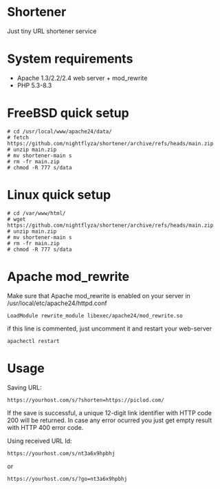 # Shortener

Just tiny URL shortener service

# System requirements

  * Apache 1.3/2.2/2.4 web server + mod_rewrite
  * PHP 5.3-8.3
    
# FreeBSD quick setup
```   
# cd /usr/local/www/apache24/data/
# fetch https://github.com/nightflyza/shortener/archive/refs/heads/main.zip
# unzip main.zip
# mv shortener-main s
# rm -fr main.zip
# chmod -R 777 s/data
```

# Linux quick setup
```
# cd /var/www/html/
# wget https://github.com/nightflyza/shortener/archive/refs/heads/main.zip
# unzip main.zip
# mv shortener-main s
# rm -fr main.zip
# chmod -R 777 s/data
```

# Apache mod_rewrite
Make sure that Apache mod_rewrite is enabled on your server in /usr/local/etc/apache24/httpd.conf

```
LoadModule rewrite_module libexec/apache24/mod_rewrite.so
```
if this line is commented, just uncomment it and restart your web-server

```
apachectl restart
```

# Usage
Saving URL: 

```
https://yourhost.com/s/?shorten=https://piclod.com/
```

If the save is successful, a unique 12-digit link identifier with HTTP code 200 will be returned. 
In case any error ocurred you just get empty result with HTTP 400 error code.


Using received URL Id:
```
https://yourhost.com/s/nt3a6x9hpbhj
```

or 

```
https://yourhost.com/s/?go=nt3a6x9hpbhj
```

